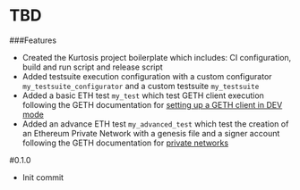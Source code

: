 # TBD
###Features
* Created the Kurtosis project boilerplate which includes: CI configuration, build and run script and release script
* Added testsuite execution configuration with a custom configurator `my_testsuite_configurator` and a custom testsuite `my_testsuite`
* Added a basic ETH test `my_test` which test GETH client execution following the GETH documentation for [setting up a GETH client in DEV mode](https://geth.ethereum.org/docs/getting-started/dev-mode)
* Added an advance ETH test `my_advanced_test` which test the creation of an Ethereum Private Network with a genesis file and a signer account following the GETH documentation for [private networks](https://geth.ethereum.org/docs/interface/private-network)

#0.1.0
* Init commit